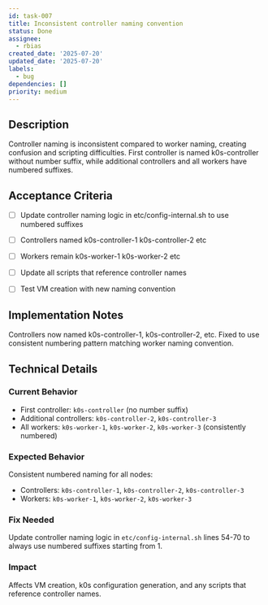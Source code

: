 ```yaml
---
id: task-007
title: Inconsistent controller naming convention
status: Done
assignee:
  - rbias
created_date: '2025-07-20'
updated_date: '2025-07-20'
labels:
  - bug
dependencies: []
priority: medium
---
```


## Description

Controller naming is inconsistent compared to worker naming, creating confusion and scripting difficulties. First controller is named k0s-controller without number suffix, while additional controllers and all workers have numbered suffixes.

## Acceptance Criteria

- [ ] Update controller naming logic in etc/config-internal.sh to use numbered suffixes
- [ ] Controllers named k0s-controller-1 k0s-controller-2 etc
- [ ] Workers remain k0s-worker-1 k0s-worker-2 etc
- [ ] Update all scripts that reference controller names
- [ ] Test VM creation with new naming convention


## Implementation Notes

Controllers now named k0s-controller-1, k0s-controller-2, etc. Fixed to use consistent numbering pattern matching worker naming convention.
## Technical Details

### Current Behavior
- First controller: `k0s-controller` (no number suffix)
- Additional controllers: `k0s-controller-2`, `k0s-controller-3`
- All workers: `k0s-worker-1`, `k0s-worker-2`, `k0s-worker-3` (consistently numbered)

### Expected Behavior
Consistent numbered naming for all nodes:
- Controllers: `k0s-controller-1`, `k0s-controller-2`, `k0s-controller-3`
- Workers: `k0s-worker-1`, `k0s-worker-2`, `k0s-worker-3`

### Fix Needed
Update controller naming logic in `etc/config-internal.sh` lines 54-70 to always use numbered suffixes starting from 1.

### Impact
Affects VM creation, k0s configuration generation, and any scripts that reference controller names.
